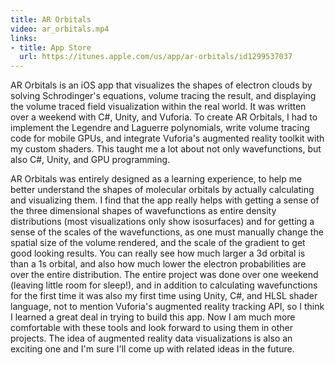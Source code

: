 ```yaml
---
title: AR Orbitals
video: ar_orbitals.mp4
links: 
- title: App Store
  url: https://itunes.apple.com/us/app/ar-orbitals/id1299537037
---
```


AR Orbitals is an iOS app that visualizes the shapes of electron clouds by solving Schrodinger's equations, volume tracing the result, and displaying the volume traced field visualization within the real world. It was written over a weekend with C#, Unity, and Vuforia. To create AR Orbitals, I had to implement the Legendre and Laguerre polynomials, write volume tracing code for mobile GPUs, and integrate Vuforia's augmented reality toolkit with my custom shaders. This taught me a lot about not only wavefunctions, but also C#, Unity, and GPU programming.

AR Orbitals was entirely designed as a learning experience, to help me better understand the shapes of molecular orbitals by actually calculating and visualizing them. I find that the app really helps with getting a sense of the three dimensional shapes of wavefunctions as entire density distributions (most visualizations only show isosurfaces) and for getting a sense of the scales of the wavefunctions, as one must manually change the spatial size of the volume rendered, and the scale of the gradient to get good looking results. You can really see how much larger a 3d orbital is than a 1s orbital, and also how much lower the electron probabilities are over the entire distribution. The entire project was done over one weekend (leaving little room for sleep!), and in addition to calculating wavefunctions for the first time it was also my first time using Unity, C#, and HLSL shader language, not to mention Vuforia's augmented reality tracking API, so I think I learned a great deal in trying to build this app. Now I am much more comfortable with these tools and look forward to using them in other projects. The idea of augmented reality data visualizations is also an exciting one and I'm sure I'll come up with related ideas in the future.
